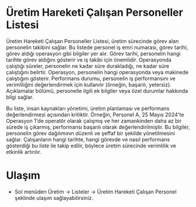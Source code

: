 
# Üretim Hareketi Çalışan Personeller Listesi

Üretim Hareketi Çalışan Personeller Listesi, üretim sürecinde görev alan personelin takibini sağlar. 
Bu listede personel iş emri numarası, görev tarihi, görev aldığı operasyon gibi bilgiler yer alır. 
Görev tarihi, personelin hangi tarihte görev aldığını gösterir ve iş takibi için önemlidir. 
Operasyonda çalıştığı süreler, personelin ne kadar süre durakladığı, ne kadar süre çalıştığını belirtir.
Operasyon, personelin hangi operasyonda veya makinede çalıştığını gösterir. 
Performans durumu, personelin iş performansını ve verimliliğini değerlendirmek için kullanılır (örneğin, başarılı, yetersiz). Açıklamalar bölümü, personelle ilgili ek bilgiler veya özel durumlar hakkında bilgi sağlar.

Bu liste, insan kaynakları yönetimi, üretim planlaması ve performans değerlendirmesi açısından kritiktir. 
Örneğin, Personel A, 25 Mayıs 2024'te Operasyon 1'de operatör olarak çalışmış ve her zamankinden daha az bir sürede iş çıkarmış, performansı başarılı olarak değerlendirilmiştir. 
Bu bilgiler, personelin görev dağılımının düzenli ve şeffaf bir şekilde yönetilmesini sağlar. 
Çalışanların hangi tarihte, hangi görevde ve nasıl performans gösterdiği bu liste ile takip edilir, böylece üretim sürecinde verimlilik ve etkinlik artırılır.

# Ulaşım

- Sol menüden Üretim -> Listeler -> Üretim Hareketi Çalışan Personel şeklinde ulaşım sağlayabilirsiniz.
